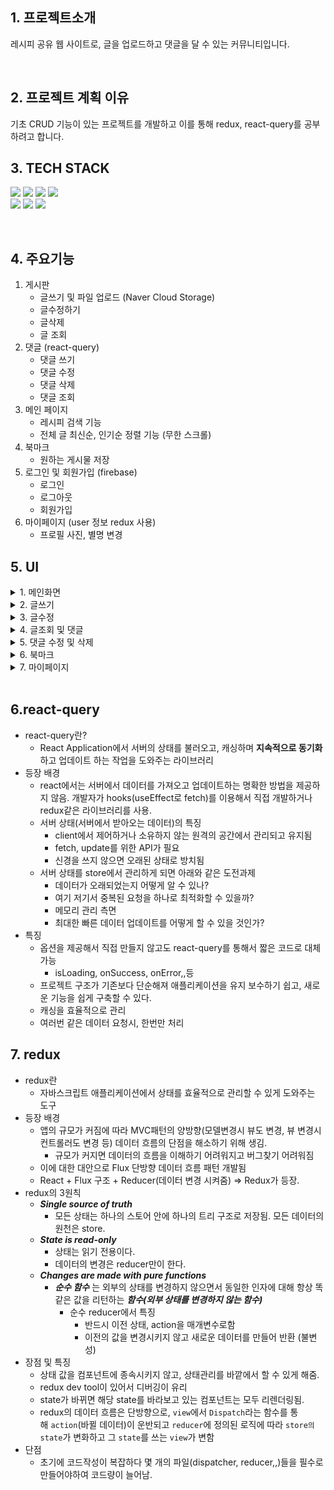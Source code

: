 ## 1. 프로젝트소개

레시피 공유 웹 사이트로, 글을 업로드하고 댓글을 달 수 있는 커뮤니티입니다.

<br>

## 2. 프로젝트 계획 이유

기초 CRUD 기능이 있는 프로젝트를 개발하고 이를 통해 redux, react-query를 공부하려고 합니다.

## 3. TECH STACK

<img src="https://img.shields.io/badge/JavaScript-F7DF1E?style=for-the-badge&logo=JavaScript&logoColor=ffffff"/> <img src="https://img.shields.io/badge/REACT-000000?style=for-the-badge&logo=React&logoColor=61DAFB"/>
<img src="https://img.shields.io/badge/REACT QUERY-FF4154?style=for-the-badge&logo=React Query&logoColor=white">
<img src="https://img.shields.io/badge/Express-000000?style=for-the-badge&logo=Express&logoColor=ffffff"/>
<br/>
<img src="https://img.shields.io/badge/Node.js-339933?style=for-the-badge&logo=Nodje.js&logoColor=ffffff"/>
<img src="https://img.shields.io/badge/Redux-764ABC?style=for-the-badge&logo=redux&logoColor=white"/>
<img src="https://img.shields.io/badge/SCSS-CC6699?style=for-the-badge&logo=SaSS&logoColor=ffffff"/>

<br>

## 4. 주요기능

1. 게시판
   - 글쓰기 및 파일 업로드 (Naver Cloud Storage)
   - 글수정하기
   - 글삭제
   - 글 조회
2. 댓글 (react-query)
   - 댓글 쓰기
   - 댓글 수정
   - 댓글 삭제
   - 댓글 조회
3. 메인 페이지
   - 레시피 검색 기능
   - 전체 글 최신순, 인기순 정렬 기능 (무한 스크롤)
4. 북마크
   - 원하는 게시물 저장
5. 로그인 및 회원가입 (firebase)
   - 로그인
   - 로그아웃
   - 회원가입
6. 마이페이지 (user 정보 redux 사용)
   - 프로필 사진, 별명 변경

## 5. UI

<details>
<summary> 1. 메인화면</summary>
  <br/>
<div markdown="1">

<img width="800" alt="image" src="https://github.com/somm12/lets-make-it/assets/63543733/8c21a834-caa0-4dde-9624-58a9d5d28053">
</div>
</details>

<details>
<summary> 2. 글쓰기</summary>
  <br/>
<div markdown="1">

<img width="800" alt="스크린샷 2023-07-25 오후 8 34 55" src="https://github.com/somm12/lets-make-it/assets/63543733/9d754d08-9e1d-493c-8913-b0457885a156">

</div>
</details>

<details>
<summary> 3. 글수정</summary>
  <br/>
<div markdown="1">

<img width="800" alt="image" src="https://github.com/somm12/lets-make-it/assets/63543733/ab69233d-f345-4907-a64c-7402c897daa7">

</div>
</details>

<details>
<summary> 4. 글조회 및 댓글 </summary>
  <br/>
<div markdown="1">

<img width="800" alt="image" src="https://github.com/somm12/lets-make-it/assets/63543733/e49f5f6e-fbc3-48f4-9a14-8a6f4e158b81">
<img width="800" alt="image" src="https://github.com/somm12/lets-make-it/assets/63543733/f88c140a-c008-43a3-aa91-f597441bfbdf">

</div>
</details>
<details>
<summary> 5. 댓글 수정 및 삭제</summary>
  <br/>
<div markdown="1">

<img width="800" alt="image" src="https://github.com/somm12/lets-make-it/assets/63543733/b67484fe-550a-4a83-adee-270f01aaee7c">

</div>
</details>

<details>
<summary> 6. 북마크</summary>
  <br/>
<div markdown="1">

<img width="800" alt="image" src="https://github.com/somm12/lets-make-it/assets/63543733/47a4771f-8e8a-4def-9dfc-196122c94552">

</div>
</details>

<details>
<summary> 7. 마이페이지</summary>
  <br/>
<div markdown="1">

<img width="800" alt="image" src="https://github.com/somm12/lets-make-it/assets/63543733/20ed810a-7857-4ea2-b9f0-c05cd6767dbf">

</div>
</details>
<br/>

## 6.react-query

- react-query란?
  - React Application에서 서버의 상태를 불러오고, 캐싱하며 **지속적으로 동기화**하고 업데이트 하는 작업을 도와주는 라이브러리
- 등장 배경
  - react에서는 서버에서 데이터를 가져오고 업데이트하는 명확한 방법을 제공하지 않음. 개발자가 hooks(useEffect로 fetch)를 이용해서 직접 개발하거나 redux같은 라이브러리를 사용.
  - 서버 상태(서버에서 받아오는 데이터)의 특징
    - client에서 제어하거나 소유하지 않는 원격의 공간에서 관리되고 유지됨
    - fetch, update를 위한 API가 필요
    - 신경을 쓰지 않으면 오래된 상태로 방치됨
  - 서버 상태를 store에서 관리하게 되면 아래와 같은 도전과제
    - 데이터가 오래되었는지 어떻게 알 수 있나?
    - 여기 저기서 중복된 요청을 하나로 최적화할 수 있을까?
    - 메모리 관리 측면
    - 최대한 빠른 데이터 업데이트를 어떻게 할 수 있을 것인가?
- 특징
  - 옵션을 제공해서 직접 만들지 않고도 react-query를 통해서 짧은 코드로 대체 가능
    - isLoading, onSuccess, onError,,등
  - 프로젝트 구조가 기존보다 단순해져 애플리케이션을 유지 보수하기 쉽고, 새로운 기능을 쉽게 구축할 수 있다.
  - 캐싱을 효율적으로 관리
  - 여러번 같은 데이터 요청시, 한번만 처리

## 7. redux

- redux란
  - 자바스크립트 애플리케이션에서 상태를 효율적으로 관리할 수 있게 도와주는 도구
- 등장 배경
  - 앱의 규모가 커짐에 따라 MVC패턴의 양방향(모델변경시 뷰도 변경, 뷰 변경시 컨트롤러도 변경 등) 데이터 흐름의 단점을 해소하기 위해 생김.
    - 규모가 커지면 데이터의 흐름을 이해하기 어려워지고 버그찾기 어려워짐
  - 이에 대한 대안으로 Flux 단방향 데이터 흐름 패턴 개발됨
  - React + Flux 구조 + Reducer(데이터 변경 시켜줌) ⇒ Redux가 등장.
- redux의 3원칙
  - **_Single source of truth_**
    - 모든 상태는 하나의 스토어 안에 하나의 트리 구조로 저장됨. 모든 데이터의 원천은 store.
  - **_State is read-only_**
    - 상태는 읽기 전용이다.
    - 데이터의 변경은 reducer만이 한다.
  - **_Changes are made with pure functions_**
    - **_순수 함수_** 는 외부의 상태를 변경하지 않으면서 동일한 인자에 대해 항상 똑같은 값을 리턴하는 **_함수(외부 상태를 변경하지 않는 함수)_**
      - 순수 reducer에서 특징
        - 반드시 이전 상태, action을 매개변수로함
        - 이전의 값을 변경시키지 않고 새로운 데이터를 만들어 반환 (불변성)
- 장점 및 특징
  - 상태 값을 컴포넌트에 종속시키지 않고, 상태관리를 바깥에서 할 수 있게 해줌.
  - redux dev tool이 있어서 디버깅이 유리
  - state가 바뀌면 해당 state를 바라보고 있는 컴포넌트는 모두 리렌더링됨.
  - redux의 데이터 흐름은 단방향으로, `view`에서 `Dispatch`라는 함수를 통해 `action`(바뀔 데이터)이 운반되고 `reducer`에 정의된 로직에 따라 `store의 state`가 변화하고 그 `state`를 쓰는 `view`가 변함
- 단점
  - 초기에 코드작성이 복잡하다 몇 개의 파일(dispatcher, reducer,,)들을 필수로 만들어야하여 코드량이 늘어남.
